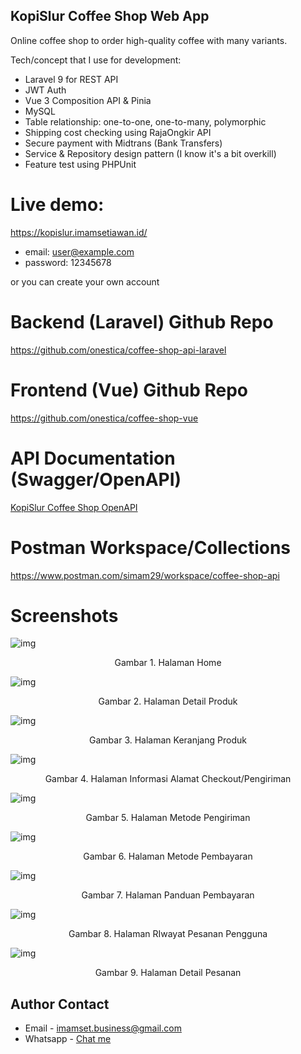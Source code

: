 ## KopiSlur Coffee Shop Web App
Online coffee shop to order high-quality coffee with many variants.

Tech/concept that I use for development:

* Laravel 9 for REST API
* JWT Auth
* Vue 3 Composition API & Pinia
* MySQL
* Table relationship: one-to-one, one-to-many, polymorphic
* Shipping cost checking using RajaOngkir API
* Secure payment with Midtrans (Bank Transfers)
* Service & Repository design pattern (I know it's a bit overkill)
* Feature test using PHPUnit

# Live demo:

https://kopislur.imamsetiawan.id/

* email: user@example.com
* password: 12345678

or you can create your own account

# Backend (Laravel) Github Repo
https://github.com/onestica/coffee-shop-api-laravel

# Frontend (Vue) Github Repo
https://github.com/onestica/coffee-shop-vue

# API Documentation (Swagger/OpenAPI)
[KopiSlur Coffee Shop OpenAPI](https://github.com/onestica/coffee-shop-app-showcase/blob/master/kopislur-coffee-shop-openapi.yml)

# Postman Workspace/Collections
https://www.postman.com/simam29/workspace/coffee-shop-api

# Screenshots

![img](https://github.com/onestica/coffee-shop-app-showcase/blob/master/screenshots/shop_page.png?raw=true)
<p style="text-align: center;">Gambar 1. Halaman Home</p>

![img](https://github.com/onestica/coffee-shop-app-showcase/blob/master/screenshots/product_page.png?raw=true)
<p style="text-align: center;">Gambar 2. Halaman Detail Produk</p>

![img](https://github.com/onestica/coffee-shop-app-showcase/blob/master/screenshots/cart_page.png?raw=true)
<p style="text-align: center;">Gambar 3. Halaman Keranjang Produk</p>

![img](https://github.com/onestica/coffee-shop-app-showcase/blob/master/screenshots/checkout_page.png?raw=true)
<p style="text-align: center;">Gambar 4. Halaman Informasi Alamat Checkout/Pengiriman</p>

![img](https://github.com/onestica/coffee-shop-app-showcase/blob/master/screenshots/shipping_page.png?raw=true)
<p style="text-align: center;">Gambar 5. Halaman Metode Pengiriman</p>

![img](https://github.com/onestica/coffee-shop-app-showcase/blob/master/screenshots/payment_page.png?raw=true)
<p style="text-align: center;">Gambar 6. Halaman Metode Pembayaran</p>

![img](https://github.com/onestica/coffee-shop-app-showcase/blob/master/screenshots/payment_instruction_page.png?raw=true)
<p style="text-align: center;">Gambar 7. Halaman Panduan Pembayaran</p>

![img](https://github.com/onestica/coffee-shop-app-showcase/blob/master/screenshots/order_history_page.png?raw=true)
<p style="text-align: center;">Gambar 8. Halaman RIwayat Pesanan Pengguna</p>

![img](https://github.com/onestica/coffee-shop-app-showcase/blob/master/screenshots/order_detail_page.png?raw=true)
<p style="text-align: center;">Gambar 9. Halaman Detail Pesanan</p>

## Author Contact

- Email - [imamset.business@gmail.com](mailto:imamset.business@gmail.com)
- Whatsapp - [Chat me](https://wa.me/62242510043)
<!-- - Website - [Imam Setiawan](https://imamsetiawan.id) -->
